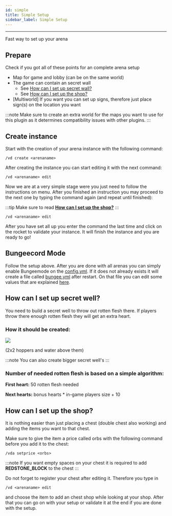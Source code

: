 ```yaml
---
id: simple
title: Simple Setup
sidebar_label: Simple Setup
---
```

---
Fast way to set up your arena

## Prepare

Check if you got all of these points for an complete arena setup

* Map for game and lobby \(can be on the same world\)
* The game can contain an secret wall
  * See [How can I set up secret wall?](simple-setup.md#how-can-i-set-up-secret-well)
  * See [How can I set up the shop?](simple-setup.md#how-can-i-set-up-the-shop)
* \[Multiworld\] If you want you can set up signs, therefore just place sign\(s\) on the location you want

:::note
Make sure to create an extra world for the maps you want to use for this plugin as it determines compatibility issues with other plugins.
:::

## Create instance

Start with the creation of your arena instance with the following command:

```text
/vd create <arenaname>
```

After creating the instance you can start editing it with the next command:

```text
/vd <arenaname> edit
```

Now we are at a very simple stage were you just need to follow the instructions on menu. After you finished an instruction you may proceed to the next one by typing the command again \(and repeat until finished\):

:::tip
 Make sure to read [**How can I set up the shop?**](simple-setup.md#how-can-i-set-up-the-shop)
:::

```text
/vd <arenaname> edit
```

After you have set all up you enter the command the last time and click on the rocket to validate your instance. It will finish the instance and you are ready to go! 

## Bungeecord Mode 

Follow the setup above. After you are done with all arenas you can simply enable Bungeemode on the [config.yml](../support/plugin-files-explained.md#config-yml). If it does not already exists it will create a file called [bungee.yml](../support/plugin-files-explained.md#bungee-yml) after restart. On that file you can edit some values that are explained [here](../support/plugin-files-explained.md#bungee-yml).

## How can I set up secret well?

You need to build a secret well to throw out rotten flesh there. If players throw there enough rotten flesh they will get an extra heart.

### **How it should be created:** 

![](https://i.imgur.com/SAoUarT.png)

\(2x2 hoppers and water above them\)

:::note
You can also create bigger secret well's
:::

### **Number of needed rotten flesh is based on a simple algorithm:**

**First heart:** 50 rotten flesh needed

**Next hearts:** bonus hearts \* in-game players size + 10

## How can I set up the shop?

It is nothing easier than just placing a chest \(double chest also working\) and adding the items you want to that chest. 

Make sure to give the item a price called orbs with the following command before you add it to the chest:

```text
/vda setprice <orbs>
```

:::note
If you want empty spaces on your chest it is required to add **REDSTONE\_BLOCK** to the chest
:::

Do not forget to register your chest after editing it. Therefore you type in 

```text
/vd <arenaname> edit
```

and choose the item to add an chest shop while looking at your shop. After that you can go on with your setup or validate it at the end if you are done with the setup. 

